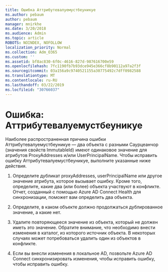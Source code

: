 ```yaml
---
title: Ошибка Аттрибутевалуемустбеуникуе
ms.author: pebaum
author: pebaum
manager: mnirkhe
ms.date: 3/20/2018
ms.audience: Admin
ms.topic: article
ROBOTS: NOINDEX, NOFOLLOW
localization_priority: Normal
ms.collection: Adm_O365
ms.custom: ''
ms.assetid: bf8ac830-6f0c-4616-827d-987616700e59
ms.openlocfilehash: 7fc1190fb7b93dce945e366cf8b90112a97a2f3f
ms.sourcegitcommit: 03a156a9c9740521155a30775492c7dff0982588
ms.translationtype: MT
ms.contentlocale: ru-RU
ms.lasthandoff: 03/22/2019
ms.locfileid: "30766037"
---
```

# <a name="error-attributevaluemustbeunique"></a>Ошибка: Аттрибутевалуемустбеуникуе

Наиболее распространенная причина ошибки Аттрибутевалуемустбеуникуе — два объекта с разными Саурцеанчор (значения свойств ImmutableId) имеют одинаковое значение для атрибутов ProxyAddresses и/или UserPrincipalName. Чтобы исправить ошибку Аттрибутевалуемустбеуникуе, выполните указанные ниже действия.
  
1. Определите дубликат proxyAddresses, userPrincipalName или другое значение атрибута, которое вызывает ошибку. Кроме того, определите, какие два (или более) объекта участвуют в конфликте. Отчет, созданный с помощью Azure AD Connect Health для синхронизации, поможет вам определить два объекта.
    
2. Определите, в каком объекте должно продолжаться дублированное значение, а какие нет.
    
3. Удалите повторяющееся значение из объекта, который не должен иметь это значение. Обратите внимание, что необходимо внести изменения в каталог, из которого источник объекта. В некоторых случаях может потребоваться удалить один из объектов в конфликте.
    
4. Если вы внесли изменения в локальное AD, позвольте Azure AD Connect синхронизировать изменения, чтобы исправить ошибку, чтобы исправить ошибку.
    

